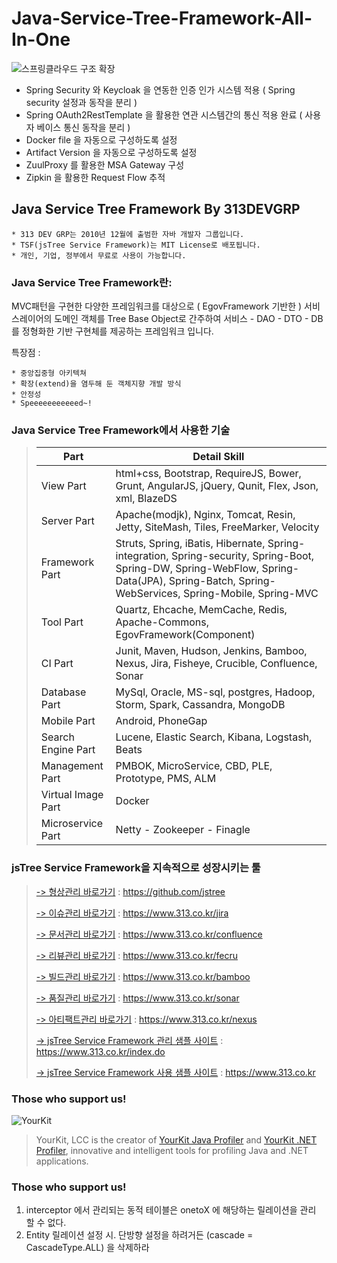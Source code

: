 # Java-Service-Tree-Framework-All-In-One

![스프링클라우드 구조 확장](https://user-images.githubusercontent.com/17264665/137580215-bcd404a2-90c7-40dd-91d9-48a58ffffccf.png)

* Spring Security 와 Keycloak 을 연동한 인증 인가 시스템 적용 ( Spring security 설정과 동작을 분리 )
* Spring OAuth2RestTemplate 을 활용한 연관 시스템간의 통신 적용 완료 ( 사용자 베이스 통신 동작을 분리 )
* Docker file 을 자동으로 구성하도록 설정
* Artifact Version 을 자동으로 구성하도록 설정
* ZuulProxy 를 활용한 MSA Gateway 구성
* Zipkin 을 활용한 Request Flow 추적

## Java Service Tree Framework By 313DEVGRP ##

    * 313 DEV GRP는 2010년 12월에 출범한 자바 개발자 그룹입니다.
    * TSF(jsTree Service Framework)는 MIT License로 배포됩니다.
    * 개인, 기업, 정부에서 무료로 사용이 가능합니다.

### Java Service Tree Framework란: ###

MVC패턴을 구현한 다양한 프레임워크를 대상으로 ( EgovFramework 기반한 ) 서비스레이어의 도메인 객체를 Tree Base Object로 간주하여 서비스 - DAO - DTO - DB를 정형화한 기반 구현체를 제공하는 프레임워크 입니다.

특장점 :

    * 중앙집중형 아키텍쳐
    * 확장(extend)을 염두해 둔 객체지향 개발 방식
    * 안정성
    * Speeeeeeeeeeed~!

### Java Service Tree Framework에서 사용한 기술 ###

> Part              | Detail Skill
> -------------     | -------------
> View Part 	    | html+css, Bootstrap, RequireJS, Bower, Grunt, AngularJS, jQuery, Qunit, Flex, Json, xml, BlazeDS
> Server Part	    | Apache(modjk), Nginx, Tomcat, Resin, Jetty, SiteMash, Tiles, FreeMarker, Velocity
> Framework Part    | Struts, Spring, iBatis, Hibernate, Spring-integration, Spring-security, Spring-Boot, Spring-DW, Spring-WebFlow, Spring-Data(JPA), Spring-Batch, Spring-WebServices, Spring-Mobile, Spring-MVC
> Tool Part         | Quartz, Ehcache, MemCache, Redis, Apache-Commons, EgovFramework(Component)
> CI Part           | Junit, Maven, Hudson, Jenkins, Bamboo, Nexus, Jira, Fisheye, Crucible, Confluence, Sonar
> Database Part     | MySql, Oracle, MS-sql, postgres, Hadoop, Storm, Spark, Cassandra, MongoDB
> Mobile Part       | Android, PhoneGap
> Search Engine Part| Lucene, Elastic Search, Kibana, Logstash, Beats
> Management Part   | PMBOK, MicroService, CBD, PLE, Prototype, PMS, ALM
> Virtual Image Part| Docker
> Microservice Part | Netty - Zookeeper - Finagle




### jsTree Service Framework을 지속적으로 성장시키는 툴 ###

> [ -> 형상관리 바로가기](https://github.com/jstree) : https://github.com/jstree
>
> [ -> 이슈관리 바로가기](https://www.313.co.kr/jira) : https://www.313.co.kr/jira
>
> [ -> 문서관리 바로가기](https://www.313.co.kr/confluence) : https://www.313.co.kr/confluence
>
> [ -> 리뷰관리 바로가기](https://www.313.co.kr/fecru) : https://www.313.co.kr/fecru
>
> [ -> 빌드관리 바로가기](https://www.313.co.kr/bamboo) : https://www.313.co.kr/bamboo
>
> [ -> 품질관리 바로가기](https://www.313.co.kr/sonar) : https://www.313.co.kr/sonar
>
> [ -> 아티팩트관리 바로가기](https://www.313.co.kr/nexus) : https://www.313.co.kr/nexus
>
> [ -> jsTree Service Framework 관리 샘플 사이트](https://www.313.co.kr/index.do) : https://www.313.co.kr/index.do
>
> [ -> jsTree Service Framework 사용 샘플 사이트](https://www.313.co.kr/) : https://www.313.co.kr




### Those who support us! ###
![YourKit](https://www.yourkit.com/images/yklogo.png)
> YourKit, LCC is the creator of [YourKit Java Profiler](https://www.yourkit.com/java/profiler/) and [YourKit .NET Profiler](https://www.yourkit.com/.net/profiler/),
> innovative and intelligent tools for profiling Java and .NET applications.


### Those who support us! ###
1. interceptor 에서 관리되는 동적 테이블은 onetoX 에 해당하는 릴레이션을 관리 할 수 없다.
2. Entity 릴레이션 설정 시. 단방향 설정을 하려거든 (cascade = CascadeType.ALL) 을 삭제하라